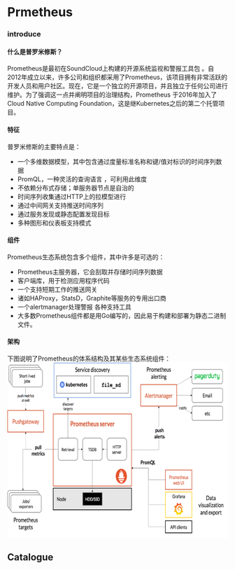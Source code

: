 # Prmetheus
### introduce
#### 什么是普罗米修斯？
Prometheus是最初在SoundCloud上构建的开源系统监视和警报工具包 。自2012年成立以来，许多公司和组织都采用了Prometheus，该项目拥有非常活跃的开发人员和用户社区。现在，它是一个独立的开源项目，并且独立于任何公司进行维护。为了强调这一点并阐明项目的治理结构，Prometheus 于2016年加入了 Cloud Native Computing Foundation，这是继Kubernetes之后的第二个托管项目。

#### 特征
普罗米修斯的主要特点是：
* 一个多维数据模型，其中包含通过度量标准名称和键/值对标识的时间序列数据
* PromQL，一种灵活的查询语言 ，可利用此维度
* 不依赖分布式存储；单服务器节点是自治的
* 时间序列收集通过HTTP上的拉模型进行
* 通过中间网关支持推送时间序列
* 通过服务发现或静态配置发现目标
* 多种图形和仪表板支持模式
#### 组件
Prometheus生态系统包含多个组件，其中许多是可选的：
* Prometheus主服务器，它会刮取并存储时间序列数据
* 客户端库，用于检测应用程序代码
* 一个支持短期工作的推送网关
* 诸如HAProxy，StatsD，Graphite等服务的专用出口商
* 一个alertmanager处理警报
各种支持工具
* 大多数Prometheus组件都是用Go编写的，因此易于构建和部署为静态二进制文件。

#### 架构
下图说明了Prometheus的体系结构及其某些生态系统组件：
<img alt="架构图" src="../../images/prometheus/architecture.png" width = "700" height = "400" />

## Catalogue







